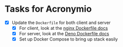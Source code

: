 # Tasks for Acronymio

- [X] Update the `Dockerfile` for both client and server
  - [X] For client, look at the [nginx Dockerfile docs](https://hub.docker.com/_/nginx)
  - [X] For server, look at the [Deno Dockerfile docs](https://github.com/denoland/deno_docker)
  - [X] Set up Docker Compose to bring up stack easily

